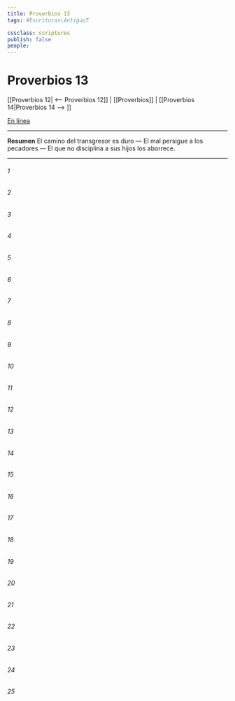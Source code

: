 ```yaml
---
title: Proverbios 13
tags: #Escrituras\AntiguoT

cssclass: scriptures
publish: false
people:
---
```


# Proverbios 13
[[Proverbios 12| <-- Proverbios 12]] | [[Proverbios]] | [[Proverbios 14|Proverbios 14 --> ]]

[En línea](https://churchofjesuschrist.org/study/scriptures/ot/prov/13?lang=spa)

---
__Resumen__
El camino del transgresor es duro — El mal persigue a los pecadores — El que no disciplina a sus hijos los aborrece.

---
###### 1 


###### 2 


###### 3 


###### 4 


###### 5 


###### 6 


###### 7 


###### 8 


###### 9 


###### 10 


###### 11 


###### 12 


###### 13 


###### 14 


###### 15 


###### 16 


###### 17 


###### 18 


###### 19 


###### 20 


###### 21 


###### 22 


###### 23 


###### 24 


###### 25 


